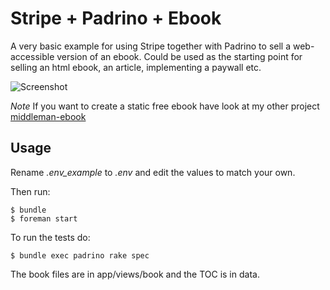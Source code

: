# Stripe + Padrino + Ebook

A very basic example for using Stripe together with Padrino to sell a web-accessible version of an ebook. Could be 
used as the starting point for selling an html ebook, an article, implementing a paywall etc.

![Screenshot](https://raw.github.com/k2052/padrino-ebook/master/screenshot.png)

*Note* If you want to create a static free ebook have look at my other project 
[middleman-ebook](https://github.com/k2052/middleman-ebook)

## Usage

Rename _.env_example_ to _.env_ and edit the values to match your own.

Then run:
    
    $ bundle
    $ foreman start

To run the tests do:

    $ bundle exec padrino rake spec

The book files are in app/views/book and the TOC is in data.
